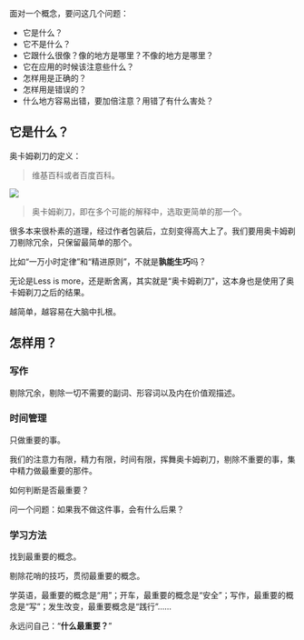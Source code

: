 面对一个概念，要问这几个问题：

- 它是什么？
- 它不是什么？
- 它跟什么很像？像的地方是哪里？不像的地方是哪里？
- 它在应用的时候该注意些什么？
- 怎样用是正确的？
- 怎样用是错误的？
- 什么地方容易出错，要加倍注意？用错了有什么害处？

## 它是什么？

奥卡姆剃刀的定义：

> 维基百科或者百度百科。



![](http://upload-images.jianshu.io/upload_images/197369-817fa904a99b3e8f.png?imageMogr2/auto-orient/strip%7CimageView2/2/w/1240)

> 奥卡姆剃刀，即在多个可能的解释中，选取更简单的那一个。

很多本来很朴素的道理，经过作者包装后，立刻变得高大上了。我们要用奥卡姆剃刀剔除冗余，只保留最简单的那个。

比如“一万小时定律”和“精进原则”，不就是**孰能生巧**吗？

无论是Less is more，还是断舍离，其实就是“奥卡姆剃刀”，这本身也是使用了奥卡姆剃刀之后的结果。

越简单，越容易在大脑中扎根。

## 怎样用？

### 写作

剔除冗余，剔除一切不需要的副词、形容词以及内在价值观描述。

### 时间管理

只做重要的事。

我们的注意力有限，精力有限，时间有限，挥舞奥卡姆剃刀，剔除不重要的事，集中精力做最重要的那件。

如何判断是否最重要？

问一个问题：如果我不做这件事，会有什么后果？

### 学习方法

找到最重要的概念。

剔除花哨的技巧，贯彻最重要的概念。

学英语，最重要的概念是“用”；开车，最重要的概念是“安全”；写作，最重要的概念是“写”；发生改变，最重要概念是“践行”……

永远问自己：“**什么最重要？**”
